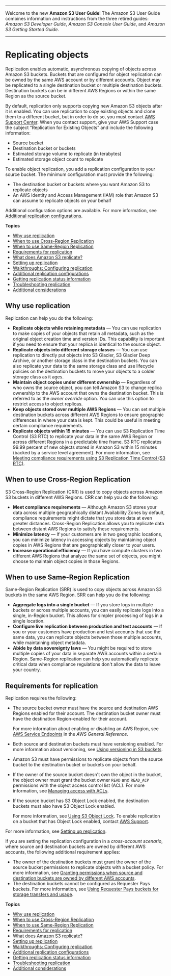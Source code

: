 --------

Welcome to the new **Amazon S3 User Guide**\! The Amazon S3 User Guide combines information and instructions from the three retired guides: *Amazon S3 Developer Guide*, *Amazon S3 Console User Guide*, and *Amazon S3 Getting Started Guide*\.

--------

# Replicating objects<a name="replication"></a>

Replication enables automatic, asynchronous copying of objects across Amazon S3 buckets\. Buckets that are configured for object replication can be owned by the same AWS account or by different accounts\. Object may be replicated to a single destination bucket or multiple destination buckets\. Destination buckets can be in different AWS Regions or within the same Region as the source bucket\. 

By default, replication only supports copying new Amazon S3 objects after it is enabled\. You can use replication to copy existing objects and clone them to a different bucket, but in order to do so, you must contact [AWS Support Center](https://console.aws.amazon.com/support/home#/)\. When you contact support, give your AWS Support case the subject “Replication for Existing Objects” and include the following information: 
+ Source bucket
+ Destination bucket or buckets
+ Estimated storage volume to replicate \(in terabytes\)
+ Estimated storage object count to replicate

To enable object replication, you add a replication configuration to your source bucket\. The minimum configuration must provide the following:
+ The destination bucket or buckets where you want Amazon S3 to replicate objects 
+ An AWS Identity and Access Management \(IAM\) role that Amazon S3 can assume to replicate objects on your behalf

Additional configuration options are available\. For more information, see [Additional replication configurations](replication-additional-configs.md)\.

**Topics**
+ [Why use replication](#replication-scenario)
+ [When to use Cross\-Region Replication](#crr-scenario)
+ [When to use Same\-Region Replication](#srr-scenario)
+ [Requirements for replication](#replication-requirements)
+ [What does Amazon S3 replicate?](replication-what-is-isnot-replicated.md)
+ [Setting up replication](replication-how-setup.md)
+ [Walkthroughs: Configuring replication](replication-example-walkthroughs.md)
+ [Additional replication configurations](replication-additional-configs.md)
+ [Getting replication status information](replication-status.md)
+ [Troubleshooting replication](replication-troubleshoot.md)
+ [Additional considerations](replication-and-other-bucket-configs.md)

## Why use replication<a name="replication-scenario"></a>

Replication can help you do the following:
+ **Replicate objects while retaining metadata** — You can use replication to make copies of your objects that retain all metadata, such as the original object creation time and version IDs\. This capability is important if you need to ensure that your replica is identical to the source object\.
+ **Replicate objects into different storage classes** — You can use replication to directly put objects into S3 Glacier, S3 Glacier Deep Archive, or another storage class in the destination buckets\. You can also replicate your data to the same storage class and use lifecycle policies on the destination buckets to move your objects to a colder storage class as it ages\.
+ **Maintain object copies under different ownership** — Regardless of who owns the source object, you can tell Amazon S3 to change replica ownership to the AWS account that owns the destination bucket\. This is referred to as the *owner override* option\. You can use this option to restrict access to object replicas\.
+ **Keep objects stored over multiple AWS Regions** — You can set multiple destination buckets across different AWS Regions to ensure geographic differences in where your data is kept\. This could be useful in meeting certain compliance requirements\. 
+ **Replicate objects within 15 minutes** — You can use S3 Replication Time Control \(S3 RTC\) to replicate your data in the same AWS Region or across different Regions in a predictable time frame\. S3 RTC replicates 99\.99 percent of new objects stored in Amazon S3 within 15 minutes \(backed by a service level agreement\)\. For more information, see [Meeting compliance requirements using S3 Replication Time Control \(S3 RTC\)](replication-time-control.md)\.

## When to use Cross\-Region Replication<a name="crr-scenario"></a>

S3 Cross\-Region Replication \(CRR\) is used to copy objects across Amazon S3 buckets in different AWS Regions\. CRR can help you do the following:
+ **Meet compliance requirements** — Although Amazon S3 stores your data across multiple geographically distant Availability Zones by default, compliance requirements might dictate that you store data at even greater distances\. Cross\-Region Replication allows you to replicate data between distant AWS Regions to satisfy these requirements\.
+ **Minimize latency** — If your customers are in two geographic locations, you can minimize latency in accessing objects by maintaining object copies in AWS Regions that are geographically closer to your users\.
+ **Increase operational efficiency** — If you have compute clusters in two different AWS Regions that analyze the same set of objects, you might choose to maintain object copies in those Regions\.

## When to use Same\-Region Replication<a name="srr-scenario"></a>

Same\-Region Replication \(SRR\) is used to copy objects across Amazon S3 buckets in the same AWS Region\. SRR can help you do the following:
+ **Aggregate logs into a single bucket** — If you store logs in multiple buckets or across multiple accounts, you can easily replicate logs into a single, in\-Region bucket\. This allows for simpler processing of logs in a single location\.
+ **Configure live replication between production and test accounts** — If you or your customers have production and test accounts that use the same data, you can replicate objects between those multiple accounts, while maintaining object metadata\.
+ **Abide by data sovereignty laws** — You might be required to store multiple copies of your data in separate AWS accounts within a certain Region\. Same\-Region replication can help you automatically replicate critical data when compliance regulations don't allow the data to leave your country\.

## Requirements for replication<a name="replication-requirements"></a>

Replication requires the following:
+ The source bucket owner must have the source and destination AWS Regions enabled for their account\. The destination bucket owner must have the destination Region\-enabled for their account\. 

  For more information about enabling or disabling an AWS Region, see [AWS Service Endpoints](https://docs.aws.amazon.com/general/latest/gr/rande.html) in the *AWS General Reference*\.
+ Both source and destination buckets must have versioning enabled\. For more information about versioning, see [Using versioning in S3 buckets](Versioning.md)\.
+ Amazon S3 must have permissions to replicate objects from the source bucket to the destination bucket or buckets on your behalf\. 
+ If the owner of the source bucket doesn't own the object in the bucket, the object owner must grant the bucket owner `READ` and `READ_ACP` permissions with the object access control list \(ACL\)\. For more information, see [Managing access with ACLs](acl-overview.md)\.
+ If the source bucket has S3 Object Lock enabled, the destination buckets must also have S3 Object Lock enabled\. 

  For more information, see [Using S3 Object Lock](object-lock.md)\. To enable replication on a bucket that has Object Lock enabled, contact [AWS Support](https://console.aws.amazon.com/support/home)\.

For more information, see [Setting up replication](replication-how-setup.md)\. 

If you are setting the replication configuration in a *cross\-account scenario*, where source and destination buckets are owned by different AWS accounts, the following additional requirement applies:
+ The owner of the destination buckets must grant the owner of the source bucket permissions to replicate objects with a bucket policy\. For more information, see [Granting permissions when source and destination buckets are owned by different AWS accounts](setting-repl-config-perm-overview.md#setting-repl-config-crossacct)\.
+ The destination buckets cannot be configured as Requester Pays buckets\. For more information, see [Using Requester Pays buckets for storage transfers and usage](RequesterPaysBuckets.md)\.

**Topics**
+ [Why use replication](#replication-scenario)
+ [When to use Cross\-Region Replication](#crr-scenario)
+ [When to use Same\-Region Replication](#srr-scenario)
+ [Requirements for replication](#replication-requirements)
+ [What does Amazon S3 replicate?](replication-what-is-isnot-replicated.md)
+ [Setting up replication](replication-how-setup.md)
+ [Walkthroughs: Configuring replication](replication-example-walkthroughs.md)
+ [Additional replication configurations](replication-additional-configs.md)
+ [Getting replication status information](replication-status.md)
+ [Troubleshooting replication](replication-troubleshoot.md)
+ [Additional considerations](replication-and-other-bucket-configs.md)
